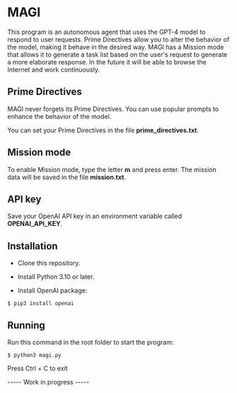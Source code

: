 # MAGI

This program is an autonomous agent that uses the GPT-4 model to respond to user requests. Prime Directives allow you to alter the behavior of the model, making it behave in the desired way. MAGI has a Mission mode that allows it to generate a task list based on the user's request to generate a more elaborate response. In the future it will be able to browse the Internet and work continuously.

## Prime Directives

MAGI never forgets its Prime Directives. You can use popular prompts to enhance the behavior of the model. 

You can set your Prime Directives in the file **prime_directives.txt**. 

## Mission mode

To enable Mission mode, type the letter **m** and press enter. The mission data will be saved in the file **mission.txt**.

## API key 

Save your OpenAI API key in an environment variable called **OPENAI_API_KEY**.

## Installation

- Clone this repository.

- Install Python 3.10 or later.

- Install OpenAI package:

```
$ pip3 install openai
```

## Running

Run this command in the root folder to start the program:

```
$ python3 magi.py
```

Press Ctrl + C to exit

----- Work in progress -----
